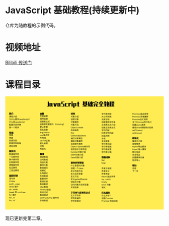 # JavaScript 基础教程(持续更新中)

仓库为随教程的示例代码。

# 视频地址

[Bilibili 传送门](https://www.bilibili.com/video/av87847392/)

# 课程目录

<img src="./course-content.png" alt="课程大纲" />

现已更新完第二章。
